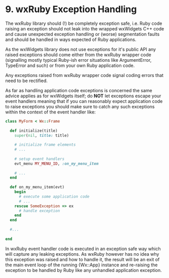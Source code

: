 <!--
# @markup markdown
# @title 9. wxRuby Exception Handling
-->

# 9. wxRuby Exception Handling

The wxRuby library should (!) be completely exception safe, i.e. Ruby code raising an exception should not leak into
the wrapped wxWidgets C++ code and cause unexpected exception handling or (worse) segmentation faults and should be 
handled in ways expected of Ruby applications.

As the wxWidgets library does not use exceptions for it's public API any raised exceptions should come either from the
wxRuby wrapper code (signalling mostly typical Ruby-ish error situations like ArgumentError, TypeError and such) or from
your own Ruby application code.

Any exceptions raised from wxRuby wrapper code signal coding errors that need to be rectified.

As far as handling application code exceptions is concerned the same advice applies as for wxWidgets itself; do **NOT**
let exceptions escape your event handlers meaning that if you can reasonably expect application code to raise exceptions
you should make sure to catch any such exceptions within the context of the event handler like:

```ruby
class MyForm < Wx::Frame
  
  def initialize(title)
    super(nil, title: title)
    
    # initialize frame elements
    # ...
    
    # setup event handlers
    evt_menu MY_MENU_ID, :on_my_menu_item
    
    # ...
  end
  
  def on_my_menu_item(evt)
    begin
      # execute some application code
      # ...
    rescue SomeException => ex 
      # handle exception
    end
  end
  
  #...
  
end
```

In wxRuby event handler code is executed in an exception safe way which will capture any leaking exceptions. As wxRuby 
however has no idea why this exception was raised and how to handle it, the result will be an exit of the main event loop
of the running {Wx::App} instance and re-raising the exception to be handled by Ruby like any unhandled application 
exception.
